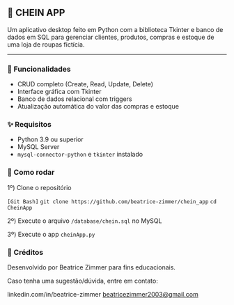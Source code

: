 ## :womans_hat: CHEIN APP

Um aplicativo desktop feito em Python com a biblioteca Tkinter e banco de dados em SQL para gerenciar clientes, produtos, compras e estoque de uma loja de roupas fictícia.

***

### :shopping_cart: Funcionalidades

- CRUD completo (Create, Read, Update, Delete)
- Interface gráfica com Tkinter
- Banco de dados relacional com triggers
- Atualização automática do valor das compras e estoque

### :sparkles: Requisitos

- Python 3.9 ou superior
- MySQL Server
- `mysql-connector-python` e `tkinter` instalado

### :handbag: Como rodar

1º) Clone o repositório

`[Git Bash]`
`git clone https://github.com/beatrice-zimmer/chein_app`
`cd CheinApp`

2º) Execute o arquivo `/database/chein.sql` no MySQL

3º) Execute o app `cheinApp.py`

### :love_letter: Créditos

Desenvolvido por Beatrice Zimmer para fins educacionais.

Caso tenha uma sugestão/dúvida, entre em contato:

linkedin.com/in/beatrice-zimmer
beatricezimmer2003@gmail.com
